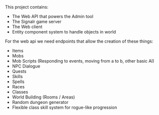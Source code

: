 
This project contains:
* The Web API that powers the Admin tool
* The Signalr game server
* The Web client
* Entity component system to handle objects in world

For the web api we need endpoints that allow the creation of these things:
* Items
* Mobs
* Mob Scripts (Responding to events, moving from a to b, other basic AI)
* NPC Dialogue
* Quests
* Skills
* Spells
* Races
* Classes
* World Building (Rooms / Areas)
* Random dungeon generator
* Flexible class skill system for rogue-like progression
